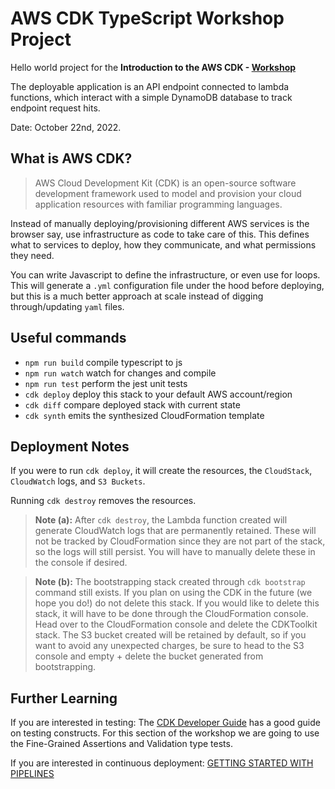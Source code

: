 # AWS CDK TypeScript Workshop Project

Hello world project for the  **Introduction to the AWS CDK - [Workshop](https://cdkworkshop.com)**

The deployable application is an API endpoint connected to lambda functions, which interact with a simple DynamoDB database to track endpoint request hits.

Date: October 22nd, 2022.

## What is AWS CDK?

> AWS Cloud Development Kit (CDK) is an open-source software development framework used to model and provision your cloud application resources with familiar programming languages.

Instead of manually deploying/provisioning different AWS services is the browser say, use infrastructure as code to take care of this. This defines what to services to deploy, how they communicate, and what permissions they need.

You can write Javascript to define the infrastructure, or even use for loops. This will generate a `.yml` configuration file under the hood before deploying, but this is a much better approach at scale instead of digging through/updating `yaml` files.

## Useful commands

* `npm run build`   compile typescript to js
* `npm run watch`   watch for changes and compile
* `npm run test`    perform the jest unit tests
* `cdk deploy`      deploy this stack to your default AWS account/region
* `cdk diff`        compare deployed stack with current state
* `cdk synth`       emits the synthesized CloudFormation template

## Deployment Notes

If you were to run `cdk deploy`, it will create the resources, the `CloudStack`, `CloudWatch` logs, and `S3 Buckets`.

Running `cdk destroy` removes the resources.

> **Note (a):** After `cdk destroy`, the Lambda function created will generate CloudWatch logs that are permanently retained. These will not be tracked by CloudFormation since they are not part of the stack, so the logs will still persist. You will have to manually delete these in the console if desired.

> **Note (b):** The bootstrapping stack created through `cdk bootstrap` command still exists. If you plan on using the CDK in the future (we hope you do!) do not delete this stack. If you would like to delete this stack, it will have to be done through the CloudFormation console. Head over to the CloudFormation console and delete the CDKToolkit stack. The S3 bucket created will be retained by default, so if you want to avoid any unexpected charges, be sure to head to the S3 console and empty + delete the bucket generated from bootstrapping.

## Further Learning

If you are interested in testing: The [CDK Developer Guide](https://docs.aws.amazon.com/cdk/latest/guide/testing.html) has a good guide on testing constructs. For this section of the workshop we are going to use the Fine-Grained Assertions and Validation type tests.

If you are interested in continuous deployment: [GETTING STARTED WITH PIPELINES
](https://cdkworkshop.com/20-typescript/70-advanced-topics/200-pipelines/1000-setting-up.html)